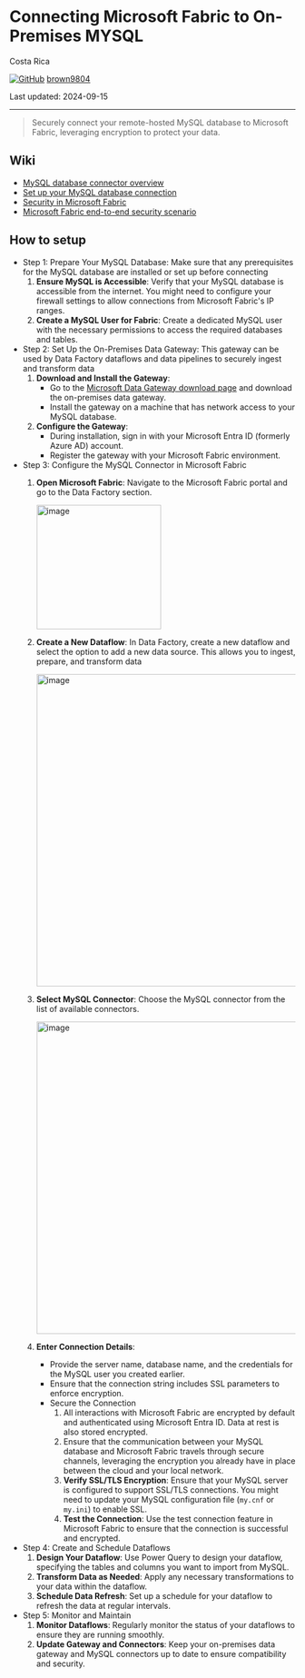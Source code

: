 # Connecting Microsoft Fabric to On-Premises MYSQL

Costa Rica

[![GitHub](https://img.shields.io/badge/--181717?logo=github&logoColor=ffffff)](https://github.com/)
[brown9804](https://github.com/brown9804)

Last updated: 2024-09-15

----------

> Securely connect your remote-hosted MySQL database to Microsoft Fabric, leveraging encryption to protect your data.

## Wiki 

- [MySQL database connector overview](https://learn.microsoft.com/en-us/fabric/data-factory/connector-mysql-database-overview)
- [Set up your MySQL database connection](https://learn.microsoft.com/en-us/fabric/data-factory/connector-mysql-database)
- [Security in Microsoft Fabric](https://learn.microsoft.com/en-us/fabric/security/security-overview)
- [Microsoft Fabric end-to-end security scenario](https://learn.microsoft.com/en-us/fabric/security/security-scenario)

## How to setup 

- Step 1: Prepare Your MySQL Database: Make sure that any prerequisites for the MySQL database are installed or set up before connecting
  1. **Ensure MySQL is Accessible**: Verify that your MySQL database is accessible from the internet. You might need to configure your firewall settings to allow connections from Microsoft Fabric's IP ranges.
  2. **Create a MySQL User for Fabric**: Create a dedicated MySQL user with the necessary permissions to access the required databases and tables.
- Step 2: Set Up the On-Premises Data Gateway: This gateway can be used by Data Factory dataflows and data pipelines to securely ingest and transform data
  1. **Download and Install the Gateway**:
     - Go to the [Microsoft Data Gateway download page](https://powerbi.microsoft.com/en-us/gateway/) and download the on-premises data gateway.
     - Install the gateway on a machine that has network access to your MySQL database.
  2. **Configure the Gateway**:
     - During installation, sign in with your Microsoft Entra ID (formerly Azure AD) account.
     - Register the gateway with your Microsoft Fabric environment.
- Step 3: Configure the MySQL Connector in Microsoft Fabric
  1. **Open Microsoft Fabric**: Navigate to the Microsoft Fabric portal and go to the Data Factory section.
     
     <img width="219" alt="image" src="https://github.com/user-attachments/assets/be07d64c-5adc-4a60-970b-76dee9020ddf">

  2. **Create a New Dataflow**: In Data Factory, create a new dataflow and select the option to add a new data source. This allows you to ingest, prepare, and transform data

       <img width="550" alt="image" src="https://github.com/user-attachments/assets/aa27c48b-6126-4a52-8d62-070c9bc1a207">

  3. **Select MySQL Connector**: Choose the MySQL connector from the list of available connectors.

       <img width="550" alt="image" src="https://github.com/user-attachments/assets/b77616f3-66c2-4635-9d6e-483235c8b535">

  4. **Enter Connection Details**:
     - Provide the server name, database name, and the credentials for the MySQL user you created earlier.
     - Ensure that the connection string includes SSL parameters to enforce encryption.
     - Secure the Connection
        1. All interactions with Microsoft Fabric are encrypted by default and authenticated using Microsoft Entra ID. Data at rest is also stored encrypted.
        2. Ensure that the communication between your MySQL database and Microsoft Fabric travels through secure channels, leveraging the encryption you already have in place between the cloud and your local network.
        3. **Verify SSL/TLS Encryption**: Ensure that your MySQL server is configured to support SSL/TLS connections. You might need to update your MySQL configuration file (`my.cnf` or `my.ini`) to enable SSL.
        4. **Test the Connection**: Use the test connection feature in Microsoft Fabric to ensure that the connection is successful and encrypted.
- Step 4: Create and Schedule Dataflows
  1. **Design Your Dataflow**: Use Power Query to design your dataflow, specifying the tables and columns you want to import from MySQL.
  2. **Transform Data as Needed**: Apply any necessary transformations to your data within the dataflow.
  3. **Schedule Data Refresh**: Set up a schedule for your dataflow to refresh the data at regular intervals.
- Step 5: Monitor and Maintain
  1. **Monitor Dataflows**: Regularly monitor the status of your dataflows to ensure they are running smoothly.
  2. **Update Gateway and Connectors**: Keep your on-premises data gateway and MySQL connectors up to date to ensure compatibility and security.

